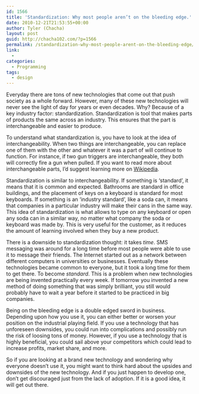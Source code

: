 ```yaml
---
id: 1566
title: 'Standardization: Why most people aren’t on the bleeding edge.'
date: 2010-12-21T21:53:55+00:00
author: Tyler (Chacha)
layout: post
guid: http://chacha102.com/?p=1566
permalink: /standardization-why-most-people-arent-on-the-bleeding-edge/
link:
  - 
categories:
  - Programming
tags:
  - design
---
```

Everyday there are tons of new technologies that come out that push society as a whole forward. However, many of these new technologies will never see the light of day for years or even decades. Why? Because of a key industry factor: standardization. Standardization is tool that makes parts of products the same across an industry. This ensures that the part is interchangeable and easier to produce.

To understand what standardization is, you have to look at the idea of interchangeability. When two things are interchangeable, you can replace one of them with the other and whatever it was a part of will continue to function. For instance, if two gun triggers are interchangeable, they both will correctly fire a gun when pulled. If you want to read more about interchangeable parts, I&#8217;d suggest learning more on [Wikipedia](http://en.wikipedia.org/wiki/Interchangeable_parts).

Standardization is similar to interchangeability. If something is &#8216;standard&#8217;, it means that it is common and expected. Bathrooms are standard in office buildings, and the placement of keys on a keyboard is standard for most keyboards. If something is an &#8216;industry standard&#8217;, like a soda can, it means that companies in a particular industry will make their cans in the same way. This idea of standardization is what allows to type on any keyboard or open any soda can in a similar way, no matter what company the soda or keyboard was made by. This is very useful for the customer, as it reduces the amount of learning involved when they buy a new product.

There is a downside to standardization thought: it takes _time_. SMS messaging was around for a long time before most people were able to use it to message their friends. The Internet started out as a network between different computers in universities or businesses. Eventually these technologies became common to everyone, but it took a long time for them to get there. To become _standard_. This is a problem when new technologies are being invented practically every week. If tomorrow you invented a new method of doing something that was simply brilliant, you still would probably have to wait a year before it started to be practiced in big companies.

Being on the bleeding edge is a double edged sword in business. Depending upon how you use it, you can either better or worsen your position on the industrial playing field. If you use a technology that has unforeseen downsides, you could run into complications and possibly run the risk of loosing tons of money. However, if you use a technology that is highly beneficial, you could sail above your competitors which could lead to increase profits, market share, and more. 

So if you are looking at a brand new technology and wondering why everyone doesn&#8217;t use it, you might want to think hard about the upsides and downsides of the new technology. And if you just happen to develop one, don&#8217;t get discouraged just from the lack of adoption. If it is a good idea, it will get out there.